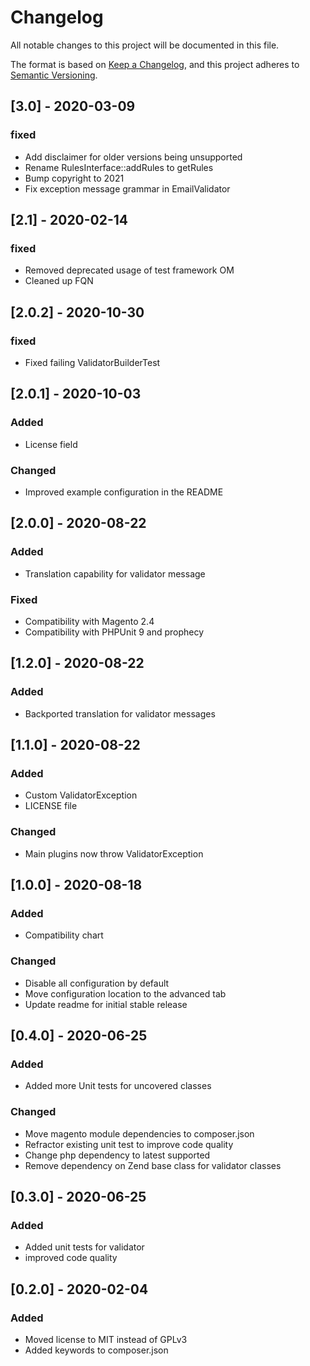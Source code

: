 # Changelog
All notable changes to this project will be documented in this file.

The format is based on [Keep a Changelog](https://keepachangelog.com/en/1.0.0),
and this project adheres to [Semantic Versioning](https://semver.org/spec/v2.0.0.html).


## [3.0] - 2020-03-09
### fixed
- Add disclaimer for older versions being unsupported
- Rename RulesInterface::addRules to getRules
- Bump copyright to 2021
- Fix exception message grammar in EmailValidator

## [2.1] - 2020-02-14
### fixed
- Removed deprecated usage of test framework OM
- Cleaned up FQN

## [2.0.2] - 2020-10-30
### fixed
- Fixed failing ValidatorBuilderTest

## [2.0.1] - 2020-10-03
### Added
- License field
### Changed
- Improved example configuration in the README

## [2.0.0] - 2020-08-22
### Added
- Translation capability for validator message
### Fixed
- Compatibility with Magento 2.4
- Compatibility with PHPUnit 9 and prophecy

## [1.2.0] - 2020-08-22
### Added
- Backported translation for validator messages

## [1.1.0] - 2020-08-22
### Added
- Custom ValidatorException
- LICENSE file
### Changed
- Main plugins now throw ValidatorException

## [1.0.0] - 2020-08-18
### Added
- Compatibility chart
### Changed
- Disable all configuration by default
- Move configuration location to the advanced tab
- Update readme for initial stable release

## [0.4.0] - 2020-06-25
### Added
- Added more Unit tests for uncovered classes
### Changed
- Move magento module dependencies to composer.json
- Refractor existing unit test to improve code quality
- Change php dependency to latest supported
- Remove dependency on Zend base class for validator classes

## [0.3.0] - 2020-06-25
### Added
- Added unit tests for validator
- improved code quality

## [0.2.0] - 2020-02-04
### Added
- Moved license to MIT instead of GPLv3
- Added keywords to composer.json

